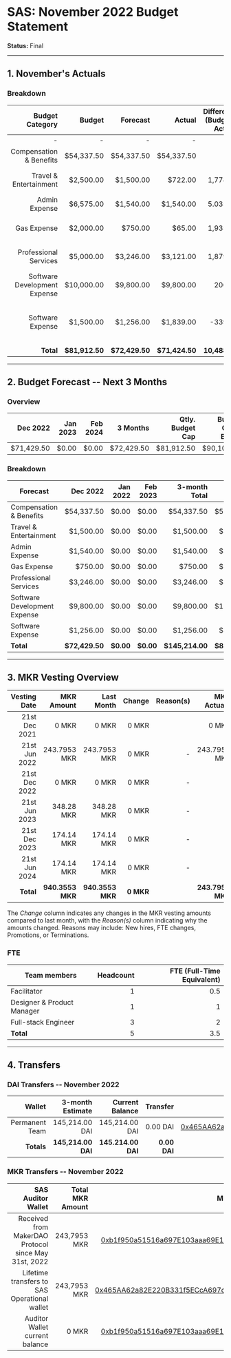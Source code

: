 # SAS: November 2022 Budget Statement

**Status:** Final

---
## 1. November's Actuals

### Breakdown

| Budget Category                          | Budget       | Forecast      | Actual       |Difference (Budget - Actual)|Difference (Forecast - Actual)|   Payments   |   Comment     |
|-----------------------------------------:|-------------:|--------------:|-------------:|---------------------------:|-----------------------------:|-------------:|--------------:|
|                                         -|             -|              -|             -|                           -|                             -|    $71,424.50|              -|
| Compensation & Benefits                  |    $54,337.50|     $54,337.50|    $54,337.50|                           0|                             0|             -|              -|  
| Travel & Entertainment                   |     $2,500.00|      $1,500.00|       $722.00|                    1,778.00|                        778.00|             -|Less traveling than planned|
| Admin Expense                            |     $6,575.00|      $1,540.00|     $1,540.00|                    5.035.00|                             0|             -|              |
| Gas Expense                              |     $2,000.00|        $750.00|        $65.00|                    1,935.00|                        685.00|             -|lower gas fees than expected|
| Professional Services                    |     $5,000.00|      $3,246.00|     $3,121.00|                    1,879.00|                        125.00|             -|Spend less on legal advisor|              -|
| Software Development Expense             |    $10,000.00|      $9,800.00|     $9,800.00|                      200.00|                             0|             -|               |
| Software Expense                         |     $1,500.00|      $1,256.00|     $1,839.00|                     -339.00|                       -583.00|             -|higher infrasturcture costs due to simiulation testing |
| **Total**                                |**$81,912.50**| **$72,429.50**|**$71,424.50**|               **10,488.00**|                   **1005.00**|**$71,424.50**|              -|

---

## 2. Budget Forecast -- Next 3 Months

### Overview

| Dec  2022  |  Jan 2023  |   Feb 2024 |  3 Months  |Qtly. Budget Cap|Budget Cap + Buffer|
| ----------:| ----------:| ----------:| ----------:| --------------:| -----------------:|
| $71,429.50 |       $0.00|       $0.00|  $72,429.50|      $81,912.50|         $90,103.75|

### Breakdown

| Forecast                            |   Dec 2022    |  Jan  2022    |   Feb  2023  | 3-month Total |   Budget Cap  |
|-------------------------------------|--------------:|--------------:|-------------:|--------------:|--------------:|
| Compensation & Benefits             |     $54,337.50|          $0.00|         $0.00|     $54,337.50|     $54,337.50|
| Travel & Entertainment              |      $1,500.00|          $0.00|         $0.00|      $1,500.00|      $2,500.00|
| Admin Expense                       |      $1,540.00|          $0.00|         $0.00|      $1,540.00|      $6,575.00|
| Gas Expense                         |        $750.00|          $0.00|         $0.00|        $750.00|      $2,000.00|
| Professional Services               |      $3,246.00|          $0.00|         $0.00|      $3,246.00|      $5,000.00|
| Software Development Expense        |      $9,800.00|          $0.00|         $0.00|      $9,800.00|     $10,000.00|
| Software Expense                    |      $1,256.00|          $0.00|         $0.00|      $1,256.00|      $1,500.00|
| **Total**                           | **$72,429.50**|      **$0.00**|     **$0.00**|**$145,214.00**| **$81,912.50**|


---

## 3. MKR Vesting Overview


|  Vesting Date         |       MKR Amount |    Last Month  |  Change |      Reason(s) |   MKR Actuals   |
|----------------------:|-----------------:|---------------:|--------:|---------------:|----------------:|
|  21st Dec 2021        |            0 MKR |          0 MKR |   0 MKR |                |           0 MKR |
|  21st Jun 2022        |     243.7953 MKR |   243.7953 MKR |   0 MKR |              - |    243.7953 MKR |
|  21st Dec 2022        |            0 MKR |          0 MKR |   0 MKR |              - |               - |
|  21st Jun 2023        |       348.28 MKR |     348.28 MKR |   0 MKR |              - |               - |
|  21st Dec 2023        |       174.14 MKR |     174.14 MKR |   0 MKR |              - |               - |
|  21st Jun 2024        |       174.14 MKR |     174.14 MKR |   0 MKR |              - |               - |
|  **Total**            | **940.3553 MKR** |**940.3553 MKR**|**0 MKR**|                |**243.7953 MKR** |

The *Change* column indicates any changes in the MKR vesting amounts compared to last month, with the *Reason(s)* column indicating why the amounts changed. Reasons may include: New hires, FTE changes, Promotions, or Terminations.

### FTE

| Team members              |Headcount|FTE (Full-Time Equivalent)|
|---------------------------|--------:|-------------------------:|
| Facilitator               |1        |0.5                       |
| Designer & Product Manager|1        |1                         |
| Full-stack Engineer       |3        |2                         |
| **Total**                 |5        |3.5                       |

---

## 4. Transfers

### DAI Transfers -- November 2022

|           Wallet|  3-month Estimate|   Current Balance|          Transfer|                         Multi-sig Address|
|----------------:|-----------------:|-----------------:|-----------------:|-----------------------------------------:|
|   Permanent Team|    145,214.00 DAI|    145,214.00 DAI|          0.00 DAI|[0x465AA62a82E220B331f5ECcA697c20E89554B298](https://gnosis-safe.io/app/eth:0x465AA62a82E220B331f5ECcA697c20E89554B298/transactions/history)|
|       **Totals**|**145,214.00 DAI**|**145.214.00 DAI**|      **0.00 DAI**|                                          |

### MKR Transfers -- November 2022

|  SAS Auditor Wallet                                  | Total MKR Amount |                           Multi-sig Address |
|-----------------------------------------------------:|-----------------:|--------------------------------------------:|
| Received from MakerDAO Protocol since May 31st, 2022 |     243,7953 MKR |[0xb1f950a51516a697E103aaa69E152d839182f6Fe](https://gnosis-safe.io/app/eth:0xb1f950a51516a697E103aaa69E152d839182f6Fe/transactions/history)|
| Lifetime transfers to SAS Operational wallet         |     243,7953 MKR |[0x465AA62a82E220B331f5ECcA697c20E89554B298](https://gnosis-safe.io/app/eth:0x465AA62a82E220B331f5ECcA697c20E89554B298/transactions/history)| 
| Auditor Wallet current balance                       |            0 MKR |[0xb1f950a51516a697E103aaa69E152d839182f6Fe](https://gnosis-safe.io/app/eth:0xb1f950a51516a697E103aaa69E152d839182f6Fe/transactions/history)| 


